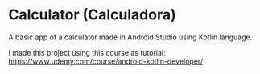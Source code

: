 # Calculator (Calculadora)

A basic app of a calculator made in Android Studio using Kotlin language.

I made this project using this course as tutorial:
https://www.udemy.com/course/android-kotlin-developer/
